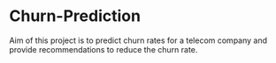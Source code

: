 # Churn-Prediction
Aim of this project is to predict churn rates for a telecom company and provide recommendations to reduce the churn rate.
